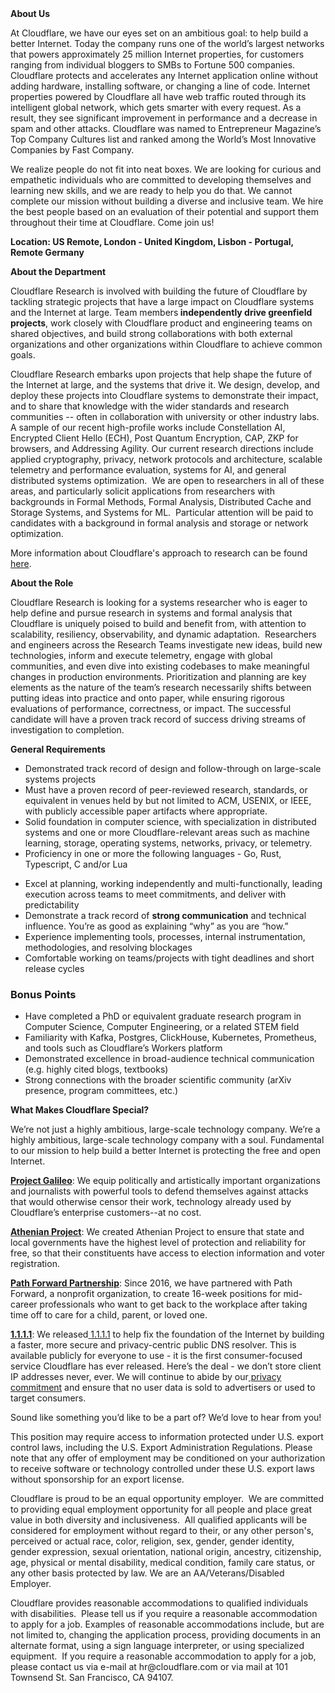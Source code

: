 <div class="content-intro">
	<div><strong>About Us</strong></div>
	<div>
		<p><span style="font-weight: 400;">At Cloudflare, we have our eyes set on an ambitious goal: to help build a better Internet. Today the company runs one of the world’s largest networks that powers approximately 25 million Internet properties, for customers ranging from individual bloggers to SMBs to Fortune 500 companies. Cloudflare protects and accelerates any Internet application online without adding hardware, installing software, or changing a line of code. Internet properties powered by Cloudflare all have web traffic routed through its intelligent global network, which gets smarter with every request. As a result, they see significant improvement in performance and a decrease in spam and other attacks. Cloudflare was named to Entrepreneur Magazine’s Top Company Cultures list and ranked among the World’s Most Innovative Companies by Fast Company.</span><span style="font-weight: 400;">&nbsp;</span></p>
		<p><span style="font-weight: 400;">We realize people do not fit into neat boxes. We are looking for curious and empathetic individuals who are committed to developing themselves and learning new skills, and we are ready to help you do that. We cannot complete our mission without building a diverse and inclusive team. We hire the best people based on an evaluation of their potential and support them throughout their time at Cloudflare. Come join us!&nbsp;</span></p>
	</div>
</div>
<p><strong>Location: US Remote, London - United Kingdom, Lisbon - Portugal, Remote Germany</strong></p>
<p><strong>About the Department</strong></p>
<p>Cloudflare Research is involved with building the future of Cloudflare by tackling strategic projects that have a large impact on Cloudflare systems and the Internet at large. Team members<strong> independently drive greenfield projects</strong>, work closely with Cloudflare product and engineering teams on shared objectives, and build strong collaborations with both external organizations and other organizations within Cloudflare to achieve common goals.</p>
<p>Cloudflare Research embarks upon projects that help shape the future of the Internet at large, and the systems that drive it. We design, develop, and deploy these projects into Cloudflare systems to demonstrate their impact, and to share that knowledge with the wider standards and research communities -- often in collaboration with university or other industry labs. A sample of our recent high-profile works include Constellation AI, Encrypted Client Hello (ECH), Post Quantum Encryption, CAP, ZKP for browsers, and Addressing Agility. Our current research directions include applied cryptography, privacy, network protocols and architecture, scalable telemetry and performance evaluation, systems for AI, and general distributed systems optimization.&nbsp; We are open to researchers in all of these areas, and particularly solicit applications from researchers with backgrounds in Formal Methods, Formal Analysis, Distributed Cache and Storage Systems, and Systems for ML.&nbsp; Particular attention will be paid to candidates with a background in formal analysis and storage or network optimization.&nbsp;</p>
<p>More information about Cloudflare's approach to research can be found<a href="https://research.cloudflare.com/approach/"> here</a>.</p>
<p><strong>About the Role&nbsp;&nbsp;</strong></p>
<p>Cloudflare Research is looking for a systems researcher who is eager to help define and pursue research in systems and formal analysis that Cloudflare is uniquely poised to build and benefit from, with attention to scalability, resiliency, observability, and dynamic adaptation.&nbsp; Researchers and engineers across the Research Teams investigate new ideas, build new technologies, inform and execute telemetry, engage with global communities, and even dive into existing codebases to make meaningful changes in production environments. Prioritization and planning are key elements as the nature of the team’s research necessarily shifts between putting ideas into practice and onto paper, while ensuring rigorous evaluations of performance, correctness, or impact. The successful candidate will have a proven track record of success driving streams of investigation to completion.</p>
<p><strong>General Requirements</strong></p>
<ul>
	<li>Demonstrated track record of design and follow-through on large-scale systems projects</li>
	<li>Must have a proven record of peer-reviewed research, standards, or equivalent in venues held by but not limited to ACM, USENIX, or IEEE, with publicly accessible paper artifacts where appropriate.</li>
	<li>Solid foundation in computer science, with specialization in distributed systems and one or more Cloudflare-relevant areas such as machine learning, storage, operating systems, networks, privacy, or telemetry.</li>
	<li>Proficiency in one or more the following languages - Go, Rust, Typescript, C and/or Lua</li>
</ul>
<ul>
	<li>Excel at planning, working independently and multi-functionally, leading execution across teams to meet commitments, and deliver with predictability</li>
	<li>Demonstrate a track record of <strong>strong communication</strong> and technical influence. You’re as good as explaining “why” as you are “how.”</li>
	<li>Experience implementing tools, processes, internal instrumentation, methodologies, and resolving blockages</li>
	<li>Comfortable working on teams/projects with tight deadlines and short release cycles</li>
</ul>
<h3><strong>Bonus Points</strong></h3>
<ul>
	<li>Have completed a PhD or equivalent graduate research program in Computer Science, Computer Engineering, or a related STEM field&nbsp;</li>
	<li>Familiarity with Kafka, Postgres, ClickHouse, Kubernetes, Prometheus, and tools such as Cloudflare’s Workers platform</li>
	<li>Demonstrated excellence in broad-audience technical communication (e.g. highly cited blogs, textbooks)</li>
	<li>Strong connections with the broader scientific community (arXiv presence, program committees, etc.)</li>
</ul>
<div class="content-conclusion">
	<p><strong>What Makes Cloudflare Special?</strong></p>
	<p><span style="font-weight: 400;">We’re not just a highly ambitious, large-scale technology company. We’re a highly ambitious, large-scale technology company with a soul. Fundamental to our mission to help build a better Internet is protecting the free and open Internet.</span></p>
	<p><a href="https://blog.cloudflare.com/protecting-free-expression-online/"><strong>Project Galileo</strong></a><span style="font-weight: 400;">: We equip politically and artistically important organizations and journalists with powerful tools to defend themselves against attacks that would otherwise censor their work, technology already used by Cloudflare’s enterprise customers--at no cost.</span></p>
	<p><strong><a href="https://www.cloudflare.com/athenian/">Athenian Project</a></strong><span style="font-weight: 400;">: We created Athenian Project to ensure that state and local governments have the highest level of protection and reliability for free, so that their constituents have access to election information and voter registration.</span></p>
	<p><a href="https://blog.cloudflare.com/tag/path-forward/"><strong>Path Forward Partnership</strong></a><span style="font-weight: 400;">: Since 2016, we have partnered with Path Forward, a nonprofit organization, to create 16-week positions for mid-career professionals who want to get back to the workplace after taking time off to care for a child, parent, or loved one.</span></p>
	<p><a href="https://1.1.1.1/"><strong>1.1.1.1</strong></a><span style="font-weight: 400;">: We released</span><a href="https://1.1.1.1/"> <span style="font-weight: 400;">1.1.1.1</span></a><span style="font-weight: 400;"> to help fix the foundation of the Internet by building a faster, more secure and privacy-centric public DNS resolver. This is available publicly for everyone to use - it is the first consumer-focused service Cloudflare has ever released. Here’s the deal - we don’t store client IP addresses never, ever. We will continue to abide by our</span><a href="https://developers.cloudflare.com/1.1.1.1/privacy/public-dns-resolver"> privacy commitment</a><span style="font-weight: 400;"> and ensure that no user data is sold to advertisers or used to target consumers.</span></p>
	<p><span style="font-weight: 400;">Sound like something you’d like to be a part of? We’d love to hear from you!</span></p>
	<p><span style="font-weight: 400;">This position may require access to information protected under U.S. export control laws, including the U.S. Export Administration Regulations. Please note that any offer of employment may be conditioned on your authorization to receive software or technology controlled under these U.S. export laws without sponsorship for an export license.</span></p>
	<p><span style="font-weight: 400;">Cloudflare is proud to be an equal opportunity employer. &nbsp;We are committed to providing equal employment opportunity for all people and place great value in both diversity and inclusiveness. &nbsp;All qualified applicants will be considered for employment without regard to their, or any other person's, perceived or actual</span> <span style="font-weight: 400;">race, color, religion, sex, gender, gender identity, gender expression, sexual orientation, national origin, ancestry, citizenship, age, physical or mental disability, medical condition, family care status, or any other basis protected by law. </span><span style="font-weight: 400;">We are an AA/Veterans/Disabled Employer.</span></p>
	<p><span style="font-weight: 400;">Cloudflare provides reasonable accommodations to qualified individuals with disabilities. &nbsp;Please tell us if you require a reasonable accommodation to apply for a job. Examples of reasonable accommodations include, but are not limited to, changing the application process, providing documents in an alternate format, using a sign language interpreter, or using specialized equipment. &nbsp;If you require a reasonable accommodation to apply for a job, please contact us via e-mail at </span><span style="font-weight: 400;">hr@cloudflare.com</span><span style="font-weight: 400;"> or via mail at 101 Townsend St. San Francisco, CA 94107.</span></p>
</div>